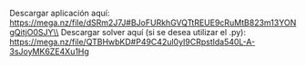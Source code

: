 Descargar aplicación aquí: https://mega.nz/file/dSRm2J7J#BJoFURkhGVQTtREUE9cRuMtB823m13YONgQitjO0SJY\\
Descargar solver aquí (si se desea utilizar el .py): https://mega.nz/file/QTBHwbKD#P49C42ul0yI9CRpstlda540L-A-3sJoyMK6ZE4Xu1Hg
